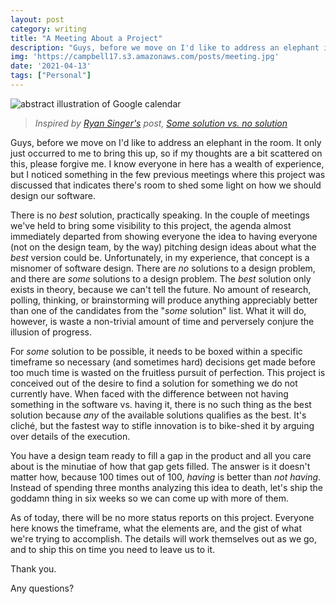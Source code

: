 ```yaml
---
layout: post
category: writing
title: "A Meeting About a Project"
description: "Guys, before we move on I'd like to address an elephant in the room..."
img: 'https://campbell17.s3.amazonaws.com/posts/meeting.jpg'
date: '2021-04-13'
tags: ["Personal"]
---
```


![abstract illustration of Google calendar](https://campbell17.s3.amazonaws.com/posts/meeting.jpg)

> _Inspired by [Ryan Singer's](https://world.hey.com/rjs/) post, [Some solution vs. no solution](https://world.hey.com/rjs/10-some-solution-vs-no-solution-1d0b05d0)_

Guys, before we move on I'd like to address an elephant in the room. It only just occurred to me to bring this up, so if my thoughts are a bit scattered on this, please forgive me. I know everyone in here has a wealth of experience, but I noticed something in the few previous meetings where this project was discussed that indicates there's room to shed some light on how we should design our software.

<!--more-->

There is no _best_ solution, practically speaking. In the couple of meetings we've held to bring some visibility to this project, the agenda almost immediately departed from showing everyone the idea to having everyone (not on the design team, by the way) pitching design ideas about what the _best_ version could be. Unfortunately, in my experience, that concept is a misnomer of software design. There are _no_ solutions to a design problem, and there are _some_ solutions to a design problem. The _best_ solution only exists in theory, because we can't tell the future. No amount of research, polling, thinking, or brainstorming will produce anything appreciably better than one of the candidates from the "_some_ solution" list. What it will do, however, is waste a non-trivial amount of time and perversely conjure the illusion of progress.

For _some_ solution to be possible, it needs to be boxed within a specific timeframe so necessary (and sometimes hard) decisions get made before too much time is wasted on the fruitless pursuit of perfection. This project is conceived out of the desire to find a solution for something we do not currently have. When faced with the difference between not having something in the software vs. having it, there is no such thing as the best solution because _any_ of the available solutions qualifies as the best. It's cliché, but the fastest way to stifle innovation is to bike-shed it by arguing over details of the execution.

You have a design team ready to fill a gap in the product and all you care about is the minutiae of how that gap gets filled. The answer is it doesn't matter how, because 100 times out of 100, _having_ is better than _not having_. Instead of spending three months analyzing this idea to death, let's ship the goddamn thing in six weeks so we can come up with more of them.

As of today, there will be no more status reports on this project. Everyone here knows the timeframe, what the elements are, and the gist of what we're trying to accomplish. The details will work themselves out as we go, and to ship this on time you need to leave us to it.

Thank you. 

Any questions?
